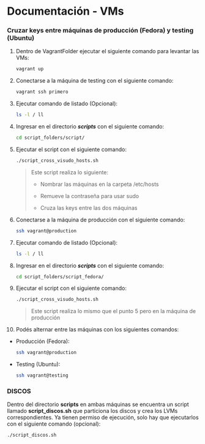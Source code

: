 # Documentación - VMs

### Cruzar keys entre máquinas de producción (Fedora) y testing (Ubuntu)

1. Dentro de VagrantFolder ejecutar el siguiente comando para levantar las VMs:

     ```bash
     vagrant up
     ```

2. Conectarse a la máquina de testing con el siguiente comando: 

     ```bash
     vagrant ssh primero
     ```

3. Ejecutar comando de listado (Opcional): 

     ```bash
     ls -l / ll
     ```

4. Ingresar en el directorio ***scripts*** con el siguiente comando: 

     ```bash
     cd script_folders/script/
     ```

5. Ejecutar el script con el siguiente comando: 

     ```bash
     ./script_cross_visudo_hosts.sh
     ```

     >Este script realiza lo siguiente:
     >
     >- Nombrar las máquinas en la carpeta /etc/hosts
     >
     >- Remueve la contraseña para usar sudo
     >
     >- Cruza las keys entre las dos máquinas
        
6. Conectarse a la máquina de producción con el siguiente comando: 

     ```bash
     ssh vagrant@production
     ```

7. Ejecutar comando de listado (Opcional): 

     ```bash
     ls -l / ll
     ```

8. Ingresar en el directorio ***scripts*** con el siguiente comando: 

     ```bash
     cd script_folders/script_fedora/
     ```

9. Ejecutar el script con el siguiente comando: 

     ```bash
     ./script_cross_visudo_hosts.sh
     ```
     > Este script realiza lo mismo que el punto 5 pero en la máquina de producción

10. Podés alternar entre las máquinas con los siguientes comandos:

- Producción (Fedora):
     ```bash
     ssh vagrant@production
     ```
- Testing (Ubuntu):
     ```bash  
    ssh vagrant@testing
    ```

### DISCOS

Dentro del directorio  **scripts** en ambas máquinas se encuentra un script llamado **script_discos.sh** que particiona los discos y crea los LVMs correspondientes. Ya tienen permiso de ejecución, solo hay que ejecutarlos con el siguiente comando (opcional):

```bash
./script_discos.sh
```